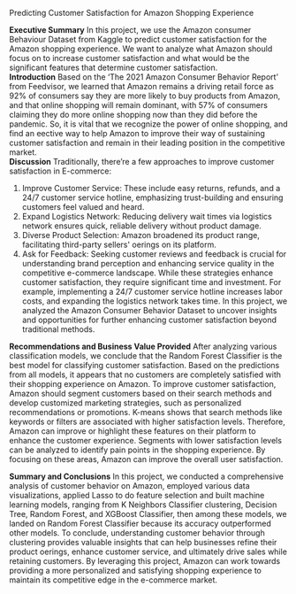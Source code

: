 
Predicting Customer Satisfaction for Amazon Shopping Experience

**Executive Summary**
In this project, we use the Amazon consumer Behaviour Dataset from Kaggle to predict customer satisfaction for the Amazon shopping experience. We want to analyze what Amazon should focus on to increase customer satisfaction and what would be the significant features that determine customer satisfaction.
<br>
**Introduction**
Based on the ‘The 2021 Amazon Consumer Behavior Report’ from Feedvisor, we learned that Amazon remains a driving retail force as 92% of consumers say they are more likely to buy products from Amazon, and that online shopping will remain dominant, with 57% of consumers claiming they do more online shopping now than they did before the pandemic. So, it is vital that we recognize the power of online shopping, and find an e ective way to help Amazon to improve their way of sustaining customer satisfaction and remain in their leading position in the competitive market.
<br>
**Discussion**
Traditionally, there’re a few approaches to improve customer satisfaction in E-commerce:
1. Improve Customer Service: These include easy returns, refunds, and a 24/7 customer service hotline, emphasizing trust-building and ensuring customers feel valued and heard.
2. Expand Logistics Network: Reducing delivery wait times via logistics network ensures quick, reliable delivery without product damage.
3. Diverse Product Selection: Amazon broadened its product range, facilitating third-party sellers' o erings on its platform.
4. Ask for Feedback: Seeking customer reviews and feedback is crucial for understanding brand perception and enhancing service quality in the competitive e-commerce landscape.
While these strategies enhance customer satisfaction, they require significant time and investment. For example, implementing a 24/7 customer service hotline increases labor costs, and expanding the logistics network takes time. In this project, we analyzed the Amazon Consumer Behavior Dataset to uncover insights and opportunities for further enhancing customer satisfaction beyond traditional methods.

**Recommendations and Business Value Provided**
After analyzing various classification models, we conclude that the Random Forest Classifier is the best model for classifying customer satisfaction. Based on the predictions from all models, it appears that no customers are completely satisfied with their shopping experience on Amazon. To improve customer satisfaction, Amazon should segment customers based on their search methods and develop customized marketing strategies, such as personalized recommendations or promotions.
K-means shows that search methods like keywords or filters are associated with higher satisfaction levels. Therefore, Amazon can improve or highlight these features on their platform to enhance the customer experience. Segments with lower satisfaction levels can be analyzed to identify pain points in the shopping experience. By focusing on these areas, Amazon can improve the overall user satisfaction.

**Summary and Conclusions**
In this project, we conducted a comprehensive analysis of customer behavior on Amazon, employed various data visualizations, applied Lasso to do feature selection and built machine learning models, ranging from K Neighbors Classifier clustering, Decision Tree, Random Forest, and XGBoost Classifier, then among these models, we landed on Random Forest Classifier because its accuracy outperformed other models. To conclude, understanding customer behavior through clustering provides valuable insights that can help businesses refine their product o erings, enhance customer service, and ultimately drive sales while retaining customers. By leveraging this project, Amazon can work towards providing a more personalized and satisfying shopping experience to maintain its competitive edge in the e-commerce market.
